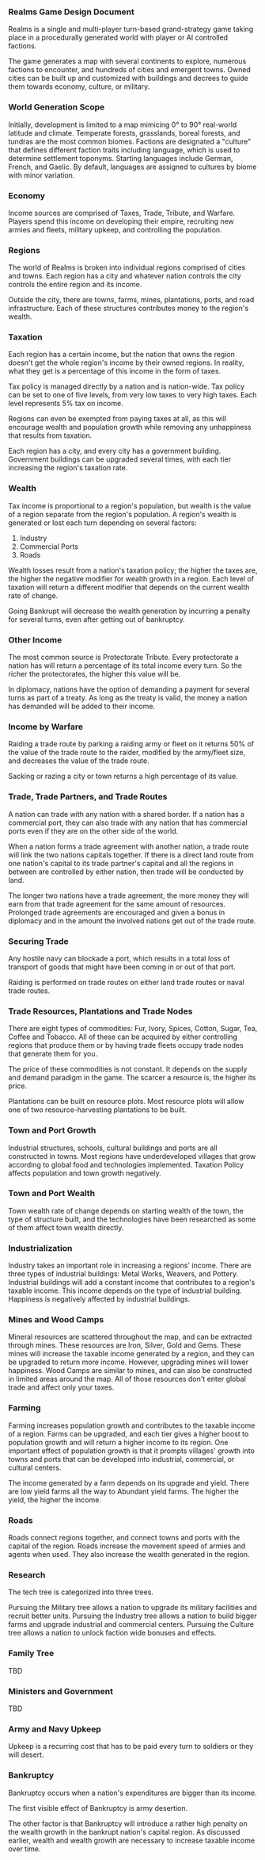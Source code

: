 ### Realms Game Design Document

Realms is a single and multi-player turn-based grand-strategy game taking place in a procedurally generated world with player or AI controlled factions.

The game generates a map with several continents to explore, numerous factions to encounter, and hundreds of cities and emergent towns. Owned cities can be built up and customized with buildings and decrees to guide them towards economy, culture, or military.

### World Generation Scope

Initially, development is limited to a map mimicing 0° to 90° real-world latitude and climate. Temperate forests, grasslands, boreal forests, and tundras are the most common biomes. Factions are designated a "culture" that defines different faction traits including language, which is used to determine settlement toponyms. Starting languages include German, French, and Gaelic. By default, languages are assigned to cultures by biome with minor variation.

### Economy

Income sources are comprised of Taxes, Trade, Tribute, and Warfare. Players spend this income on developing their empire, recruiting new armies and fleets, military upkeep, and controlling the population.

### Regions

The world of Realms is broken into individual regions comprised of cities and towns. Each region has a city and whatever nation controls the city controls the entire region and its income.

Outside the city, there are towns, farms, mines, plantations, ports, and road infrastructure. Each of these structures contributes money to the region's wealth.

### Taxation

Each region has a certain income, but the nation that owns the region doesn't get the whole region's income by their owned regions. In reality, what they get is a percentage of this income in the form of taxes.

Tax policy is managed directly by a nation and is nation-wide. Tax policy can be set to one of five levels, from very low taxes to very high taxes. Each level represents 5% tax on income.

Regions can even be exempted from paying taxes at all, as this will encourage wealth and population growth while removing any unhappiness that results from taxation.

Each region has a city, and every city has a government building. Government buildings can be upgraded several times, with each tier increasing the region's taxation rate.

### Wealth

Tax income is proportional to a region's population, but wealth is the value of a region separate from the region's population. A region's wealth is generated or lost each turn depending on several factors:

1. Industry
2. Commercial Ports
3. Roads

Wealth losses result from a nation's taxation policy; the higher the taxes are, the higher the negative modifier for wealth growth in a region. Each level of taxation will return a different modifier that depends on the current wealth rate of change.

Going Bankrupt will decrease the wealth generation by incurring a penalty for several turns, even after getting out of bankruptcy.

### Other Income

The most common source is Protectorate Tribute. Every protectorate a nation has will return a percentage of its total income every turn. So the richer the protectorates, the higher this value will be.

In diplomacy, nations have the option of demanding a payment for several turns as part of a treaty. As long as the treaty is valid, the money a nation has demanded will be added to their income.

### Income by Warfare

Raiding a trade route by parking a raiding army or fleet on it returns 50% of the value of the trade route to the raider, modified by the army/fleet size, and decreases the value of the trade route.

Sacking or razing a city or town returns a high percentage of its value.

### Trade, Trade Partners, and Trade Routes

A nation can trade with any nation with a shared border. If a nation has a commercial port, they can also trade with any nation that has commercial ports even if they are on the other side of the world.

When a nation forms a trade agreement with another nation, a trade route will link the two nations capitals together. If there is a direct land route from one nation's capital to its trade partner's capital and all the regions in between are controlled by either nation, then trade will be conducted by land.

The longer two nations have a trade agreement, the more money they will earn from that trade agreement for the same amount of resources. Prolonged trade agreements are encouraged and given a bonus in diplomacy and in the amount the involved nations get out of the trade route.

### Securing Trade

Any hostile navy can blockade a port, which results in a total loss of transport of goods that might have been coming in or out of that port.

Raiding is performed on trade routes on either land trade routes or naval trade routes.

### Trade Resources, Plantations and Trade Nodes

There are eight types of commodities: Fur, Ivory, Spices, Cotton, Sugar, Tea, Coffee and Tobacco. All of these can be acquired by either controlling regions that produce them or by having trade fleets occupy trade nodes that generate them for you.

The price of these commodities is not constant. It depends on the supply and demand paradigm in the game. The scarcer a resource is, the higher its price.

Plantations can be built on resource plots. Most resource plots will allow one of two resource-harvesting plantations to be built.

### Town and Port Growth

Industrial structures, schools, cultural buildings and ports are all constructed in towns. Most regions have underdeveloped villages that grow according to global food and technologies implemented. Taxation Policy affects population and town growth negatively.

### Town and Port Wealth

Town wealth rate of change depends on starting wealth of the town, the type of structure built, and the technologies have been researched as some of them affect town wealth directly.

### Industrialization

Industry takes an important role in increasing a regions' income. There are three types of industrial buildings: Metal Works, Weavers, and Pottery.
Industrial buildings will add a constant income that contributes to a region's taxable income. This income depends on the type of industrial building. Happiness is negatively affected by industrial buildings.

### Mines and Wood Camps

Mineral resources are scattered throughout the map, and can be extracted through mines. These resources are Iron, Silver, Gold and Gems. These mines will increase the taxable income generated by a region, and they can be upgraded to return more income. However, upgrading mines will lower happiness. Wood Camps are similar to mines, and can also be constructed in limited areas around the map. All of those resources don't enter global trade and affect only your taxes.

### Farming

Farming increases population growth and contributes to the taxable income of a region. Farms can be upgraded, and each tier gives a higher boost to population growth and will return a higher income to its region. One important effect of population growth is that it prompts villages' growth into towns and ports that can be developed into industrial, commercial, or cultural centers.

The income generated by a farm depends on its upgrade and yield. There are low yield farms all the way to Abundant yield farms. The higher the yield, the higher the income.

### Roads

Roads connect regions together, and connect towns and ports with the capital of the region. Roads increase the movement speed of armies and agents when used. They also increase the wealth generated in the region.

### Research

The tech tree is categorized into three trees.

Pursuing the Military tree allows a nation to upgrade its military facilities and recruit better units.
Pursuing the Industry tree allows a nation to build bigger farms and upgrade industrial and commercial centers.
Pursuing the Culture tree allows a nation to unlock faction wide bonuses and effects.

### Family Tree
TBD

### Ministers and Government
TBD

### Army and Navy Upkeep
Upkeep is a recurring cost that has to be paid every turn to soldiers or they will desert.

### Bankruptcy

Bankruptcy occurs when a nation's expenditures are bigger than its income.

The first visible effect of Bankruptcy is army desertion.

The other factor is that Bankruptcy will introduce a rather high penalty on the wealth growth in the bankrupt nation's capital region. As discussed earlier, wealth and wealth growth are necessary to increase taxable income over time.
